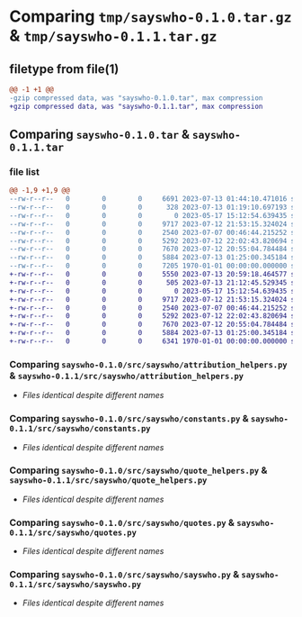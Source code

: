 # Comparing `tmp/sayswho-0.1.0.tar.gz` & `tmp/sayswho-0.1.1.tar.gz`

## filetype from file(1)

```diff
@@ -1 +1 @@
-gzip compressed data, was "sayswho-0.1.0.tar", max compression
+gzip compressed data, was "sayswho-0.1.1.tar", max compression
```

## Comparing `sayswho-0.1.0.tar` & `sayswho-0.1.1.tar`

### file list

```diff
@@ -1,9 +1,9 @@
--rw-r--r--   0        0        0     6691 2023-07-13 01:44:10.471016 sayswho-0.1.0/README.md
--rw-r--r--   0        0        0      328 2023-07-13 01:19:10.697193 sayswho-0.1.0/pyproject.toml
--rw-r--r--   0        0        0        0 2023-05-17 15:12:54.639435 sayswho-0.1.0/src/sayswho/__init__.py
--rw-r--r--   0        0        0     9717 2023-07-12 21:53:15.324024 sayswho-0.1.0/src/sayswho/attribution_helpers.py
--rw-r--r--   0        0        0     2540 2023-07-07 00:46:44.215252 sayswho-0.1.0/src/sayswho/constants.py
--rw-r--r--   0        0        0     5292 2023-07-12 22:02:43.820694 sayswho-0.1.0/src/sayswho/quote_helpers.py
--rw-r--r--   0        0        0     7670 2023-07-12 20:55:04.784484 sayswho-0.1.0/src/sayswho/quotes.py
--rw-r--r--   0        0        0     5884 2023-07-13 01:25:00.345184 sayswho-0.1.0/src/sayswho/sayswho.py
--rw-r--r--   0        0        0     7205 1970-01-01 00:00:00.000000 sayswho-0.1.0/PKG-INFO
+-rw-r--r--   0        0        0     5550 2023-07-13 20:59:18.464577 sayswho-0.1.1/README.md
+-rw-r--r--   0        0        0      505 2023-07-13 21:12:45.529345 sayswho-0.1.1/pyproject.toml
+-rw-r--r--   0        0        0        0 2023-05-17 15:12:54.639435 sayswho-0.1.1/src/sayswho/__init__.py
+-rw-r--r--   0        0        0     9717 2023-07-12 21:53:15.324024 sayswho-0.1.1/src/sayswho/attribution_helpers.py
+-rw-r--r--   0        0        0     2540 2023-07-07 00:46:44.215252 sayswho-0.1.1/src/sayswho/constants.py
+-rw-r--r--   0        0        0     5292 2023-07-12 22:02:43.820694 sayswho-0.1.1/src/sayswho/quote_helpers.py
+-rw-r--r--   0        0        0     7670 2023-07-12 20:55:04.784484 sayswho-0.1.1/src/sayswho/quotes.py
+-rw-r--r--   0        0        0     5884 2023-07-13 01:25:00.345184 sayswho-0.1.1/src/sayswho/sayswho.py
+-rw-r--r--   0        0        0     6341 1970-01-01 00:00:00.000000 sayswho-0.1.1/PKG-INFO
```

### Comparing `sayswho-0.1.0/src/sayswho/attribution_helpers.py` & `sayswho-0.1.1/src/sayswho/attribution_helpers.py`

 * *Files identical despite different names*

### Comparing `sayswho-0.1.0/src/sayswho/constants.py` & `sayswho-0.1.1/src/sayswho/constants.py`

 * *Files identical despite different names*

### Comparing `sayswho-0.1.0/src/sayswho/quote_helpers.py` & `sayswho-0.1.1/src/sayswho/quote_helpers.py`

 * *Files identical despite different names*

### Comparing `sayswho-0.1.0/src/sayswho/quotes.py` & `sayswho-0.1.1/src/sayswho/quotes.py`

 * *Files identical despite different names*

### Comparing `sayswho-0.1.0/src/sayswho/sayswho.py` & `sayswho-0.1.1/src/sayswho/sayswho.py`

 * *Files identical despite different names*

